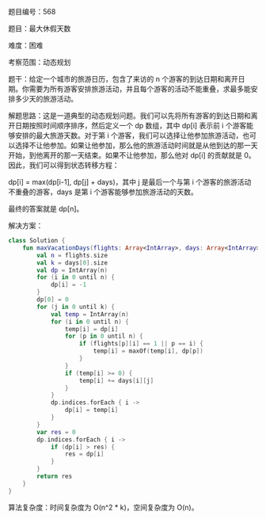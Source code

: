 题目编号：568

题目：最大休假天数

难度：困难

考察范围：动态规划

题干：给定一个城市的旅游日历，包含了来访的 n 个游客的到达日期和离开日期。你需要为所有游客安排旅游活动，并且每个游客的活动不能重叠，求最多能安排多少天的旅游活动。

解题思路：这是一道典型的动态规划问题。我们可以先将所有游客的到达日期和离开日期按照时间顺序排序，然后定义一个 dp 数组，其中 dp[i] 表示前 i 个游客能够安排的最大旅游天数。对于第 i 个游客，我们可以选择让他参加旅游活动，也可以选择不让他参加。如果让他参加，那么他的旅游活动时间就是从他到达的那一天开始，到他离开的那一天结束。如果不让他参加，那么他对 dp[i] 的贡献就是 0。因此，我们可以得到状态转移方程：

dp[i] = max(dp[i-1], dp[j] + days)，其中 j 是最后一个与第 i 个游客的旅游活动不重叠的游客，days 是第 i 个游客能够参加旅游活动的天数。

最终的答案就是 dp[n]。

解决方案：

```kotlin
class Solution {
    fun maxVacationDays(flights: Array<IntArray>, days: Array<IntArray>): Int {
        val n = flights.size
        val k = days[0].size
        val dp = IntArray(n)
        for (i in 0 until n) {
            dp[i] = -1
        }
        dp[0] = 0
        for (j in 0 until k) {
            val temp = IntArray(n)
            for (i in 0 until n) {
                temp[i] = dp[i]
                for (p in 0 until n) {
                    if (flights[p][i] == 1 || p == i) {
                        temp[i] = maxOf(temp[i], dp[p])
                    }
                }
                if (temp[i] >= 0) {
                    temp[i] += days[i][j]
                }
            }
            dp.indices.forEach { i ->
                dp[i] = temp[i]
            }
        }
        var res = 0
        dp.indices.forEach { i ->
            if (dp[i] > res) {
                res = dp[i]
            }
        }
        return res
    }
}
```

算法复杂度：时间复杂度为 O(n^2 * k)，空间复杂度为 O(n)。